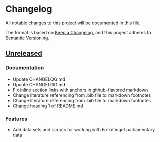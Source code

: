 # Changelog

All notable changes to this project will be documented in this file.

The format is based on [Keep a Changelog](https://keepachangelog.com/en/1.0.0/),
and this project adheres to [Semantic Versioning](https://semver.org/spec/v2.0.0.html).

## [Unreleased](https://github.com/mtwente/nordatlantisk-ft/compare/...HEAD)

### Documentation

- Update CHANGELOG.md
- Update CHANGELOG.md
- Fix inline section links with anchors in github-flavored markdown
- Change literature referencing from .bib file to markdown footnotes
- Change literature referencing from .bib file to markdown footnotes
- Change heading 1 of README.md

### Features

- Add data sets and scripts for working with Folketinget parliamentary data

<!-- generated by git-cliff -->
